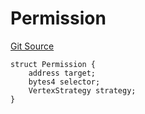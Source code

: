 # Permission
[Git Source](https://github.com/llama-community/vertex-v1/blob/1010800eca40d89a7523a4694106df66636f891a/src/utils/Structs.sol)


```solidity
struct Permission {
    address target;
    bytes4 selector;
    VertexStrategy strategy;
}
```


